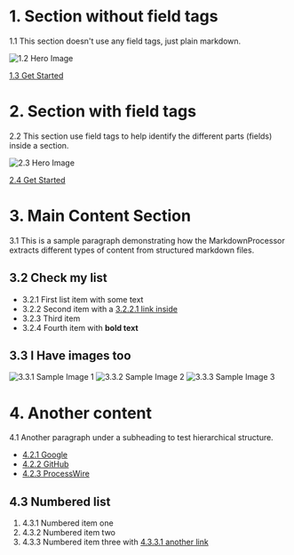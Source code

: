 
<!-- section -->

# 1. Section without field tags

1.1  This section doesn't use any field tags, just plain markdown. 

![1.2 Hero Image](https://picsum.photos/300/300?random=1)

[1.3 Get Started](#)



<!-- section:hero -->

<!-- title -->
# 2. Section with field tags

<!-- subtitle -->
2.2 This section use field tags to help identify the different parts (fields) inside a section. 

<!-- image -->
![2.3 Hero Image](https://picsum.photos/300/300?random=1)

<!-- cta -->
[2.4 Get Started](#)



<!-- section:content -->

<!-- heading -->
# 3. Main Content Section

<!-- paragraph -->
3.1 This is a sample paragraph demonstrating how the MarkdownProcessor extracts different types of content from structured markdown files.

## 3.2 Check my list
<!-- list -->
- 3.2.1 First list item with some text
- 3.2.2 Second item with a [3.2.2.1 link inside](https://example.com)
- 3.2.3 Third item
- 3.2.4 Fourth item with **bold text**

## 3.3 I Have images too
<!-- images -->
![3.3.1 Sample Image 1](https://picsum.photos/300/300?random=2)
![3.3.2 Sample Image 2](https://picsum.photos/300/300?random=3)
![3.3.3 Sample Image 3](https://picsum.photos/300/300?random=4)

<!-- subheading -->
# 4. Another content

<!-- paragraph -->
4.1 Another paragraph under a subheading to test hierarchical structure.

<!-- links -->
- [4.2.1 Google](https://google.com)
- [4.2.2 GitHub](https://github.com)
- [4.2.3 ProcessWire](https://processwire.com)

## 4.3 Numbered list
<!-- numbered-list -->
1. 4.3.1 Numbered item one
2. 4.3.2 Numbered item two
3. 4.3.3 Numbered item three with [4.3.3.1 another link](https://picsum.photos)